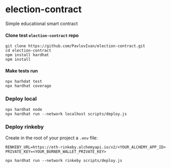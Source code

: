 # election-contract
Simple educational smart contract                                                                                                 
      
#### Clone test ```election-contract``` repo
```     
git clone https://github.com/PavlovIvan/election-contract.git
cd election-contract
npm install hardhat
npm install
```        
#### Make tests run
```     
npx harhdat test
npx hardhat coverage
```

### Deploy local
```
npx hardhat node
npx hardhat run --network localhost scripts/deploy.js
```

### Deploy rinkeby
Create in the root of your project a ```.env``` file:
```
RENKEBY_URL=https://eth-rinkeby.alchemyapi.io/v2/<YOUR_ALCHEMY_APP_ID>
PRIVATE_KEY=<YOUR_BURNER_WALLET_PRIVATE_KEY>
```

```
npx hardhat run --network rinkeby scripts/deploy.js
```

